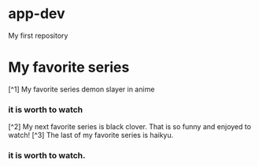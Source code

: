 # app-dev
My first repository
# My favorite series
[^1] My favorite series demon slayer in anime
### it is worth to watch
[^2] My next favorite series is black clover.
That is so funny and enjoyed to watch!
[^3] The last of my favorite series is haikyu.
### it is worth to watch.
